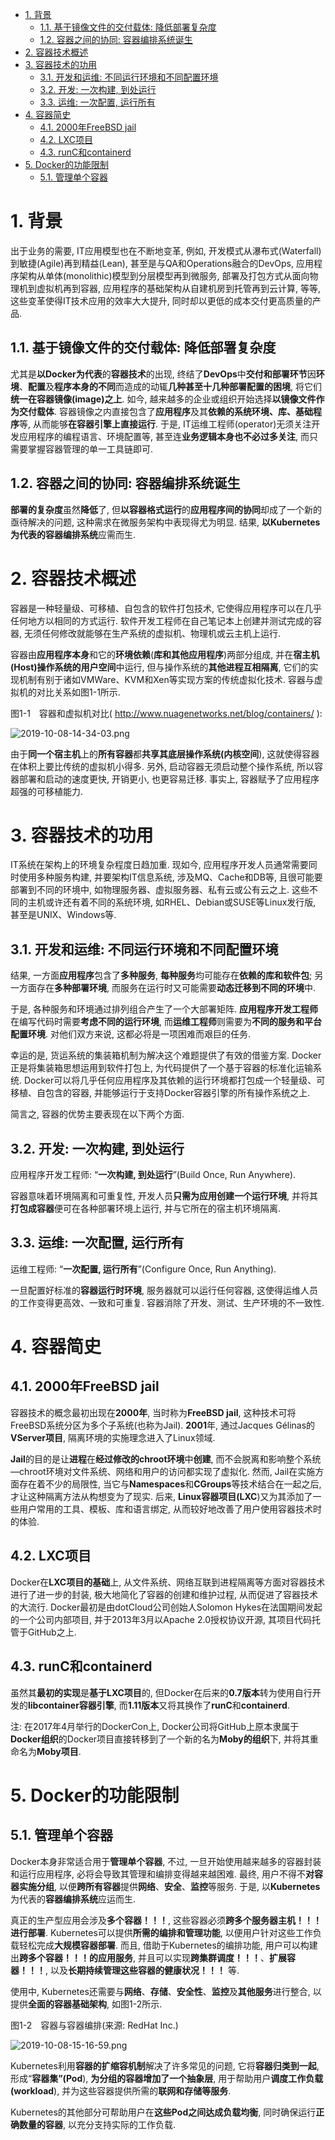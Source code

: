 
<!-- @import "[TOC]" {cmd="toc" depthFrom=1 depthTo=6 orderedList=false} -->

<!-- code_chunk_output -->

- [1. 背景](#1-背景)
  - [1.1. 基于镜像文件的交付载体: 降低部署复杂度](#11-基于镜像文件的交付载体-降低部署复杂度)
  - [1.2. 容器之间的协同: 容器编排系统诞生](#12-容器之间的协同-容器编排系统诞生)
- [2. 容器技术概述](#2-容器技术概述)
- [3. 容器技术的功用](#3-容器技术的功用)
  - [3.1. 开发和运维: 不同运行环境和不同配置环境](#31-开发和运维-不同运行环境和不同配置环境)
  - [3.2. 开发: 一次构建, 到处运行](#32-开发-一次构建-到处运行)
  - [3.3. 运维: 一次配置, 运行所有](#33-运维-一次配置-运行所有)
- [4. 容器简史](#4-容器简史)
  - [4.1. 2000年FreeBSD jail](#41-2000年freebsd-jail)
  - [4.2. LXC项目](#42-lxc项目)
  - [4.3. runC和containerd](#43-runc和containerd)
- [5. Docker的功能限制](#5-docker的功能限制)
  - [5.1. 管理单个容器](#51-管理单个容器)

<!-- /code_chunk_output -->

# 1. 背景

出于业务的需要, IT应用模型也在不断地变革, 例如, 开发模式从瀑布式(Waterfall)到敏捷(Agile)再到精益(Lean), 甚至是与QA和Operations融合的DevOps, 应用程序架构从单体(monolithic)模型到分层模型再到微服务, 部署及打包方式从面向物理机到虚拟机再到容器, 应用程序的基础架构从自建机房到托管再到云计算, 等等, 这些变革使得IT技术应用的效率大大提升, 同时却以更低的成本交付更高质量的产品. 

## 1.1. 基于镜像文件的交付载体: 降低部署复杂度

尤其是**以Docker为代表**的**容器技术**的出现, 终结了**DevOps**中**交付和部署环节**因**环境**、**配置**及**程序本身的不同**而造成的动辄**几种甚至十几种部署配置的困境**, 将它们**统一在容器镜像(image)之上**. 如今, 越来越多的企业或组织开始选择**以镜像文件作为交付载体**. 容器镜像之内直接包含了**应用程序**及其**依赖的系统环境、库、基础程序**等, 从而能够**在容器引擎上直接运行**. 于是, IT运维工程师(operator)无须关注开发应用程序的编程语言、环境配置等, 甚至连**业务逻辑本身也不必过多关注**, 而只需要掌握容器管理的单一工具链即可. 

## 1.2. 容器之间的协同: 容器编排系统诞生

**部署的复杂度**虽然**降低**了, 但**以容器格式运行**的**应用程序间的协同**却成了一个新的亟待解决的问题, 这种需求在微服务架构中表现得尤为明显. 结果, **以Kubernetes为代表的容器编排系统**应需而生. 

# 2. 容器技术概述

容器是一种轻量级、可移植、自包含的软件打包技术, 它使得应用程序可以在几乎任何地方以相同的方式运行. 软件开发工程师在自己笔记本上创建并测试完成的容器, 无须任何修改就能够在生产系统的虚拟机、物理机或云主机上运行. 

容器由**应用程序本身**和它的**环境依赖**(**库和其他应用程序**)两部分组成, 并在**宿主机(Host)操作系统的用户空间**中运行, 但与操作系统的**其他进程互相隔离**, 它们的实现机制有别于诸如VMWare、KVM和Xen等实现方案的传统虚拟化技术. 容器与虚拟机的对比关系如图1-1所示. 

图1-1　容器和虚拟机对比( http://www.nuagenetworks.net/blog/containers/ ):

![2019-10-08-14-34-03.png](./images/2019-10-08-14-34-03.png)

由于**同一个宿主机**上的**所有容器**都**共享其底层操作系统(内核空间**), 这就使得容器在体积上要比传统的虚拟机小得多. 另外, 启动容器无须启动整个操作系统, 所以容器部署和启动的速度更快, 开销更小, 也更容易迁移. 事实上, 容器赋予了应用程序超强的可移植能力. 

# 3. 容器技术的功用

IT系统在架构上的环境复杂程度日趋加重. 现如今, 应用程序开发人员通常需要同时使用多种服务构建, 并要架构IT信息系统, 涉及MQ、Cache和DB等, 且很可能要部署到不同的环境中, 如物理服务器、虚拟服务器、私有云或公有云之上. 这些不同的主机或许还有着不同的系统环境, 如RHEL、Debian或SUSE等Linux发行版, 甚至是UNIX、Windows等. 

## 3.1. 开发和运维: 不同运行环境和不同配置环境

结果, 一方面**应用程序**包含了**多种服务**, **每种服务**均可能存在**依赖的库和软件包**; 另一方面存在**多种部署环境**, 而服务在运行时又可能需要**动态迁移到不同的环境**中. 

于是, 各种服务和环境通过排列组合产生了一个大部署矩阵. **应用程序开发工程师**在编写代码时需要**考虑不同的运行环境**, 而**运维工程师**则需要为**不同的服务和平台配置环境**. 对他们双方来说, 这都必将是一项困难而艰巨的任务. 

幸运的是, 货运系统的集装箱机制为解决这个难题提供了有效的借鉴方案. Docker正是将集装箱思想运用到软件打包上, 为代码提供了一个基于容器的标准化运输系统. Docker可以将几乎任何应用程序及其依赖的运行环境都打包成一个轻量级、可移植、自包含的容器, 并能够运行于支持Docker容器引擎的所有操作系统之上. 

简言之, 容器的优势主要表现在以下两个方面. 

## 3.2. 开发: 一次构建, 到处运行

应用程序开发工程师: “**一次构建, 到处运行**”(Build Once, Run Anywhere). 

容器意味着环境隔离和可重复性, 开发人员**只需为应用创建一个运行环境**, 并将其**打包成容器**便可在各种部署环境上运行, 并与它所在的宿主机环境隔离. 

## 3.3. 运维: 一次配置, 运行所有

运维工程师: “**一次配置, 运行所有**”(Configure Once, Run Anything). 

一旦配置好标准的**容器运行时环境**, 服务器就可以运行任何容器, 这使得运维人员的工作变得更高效、一致和可重复. 容器消除了开发、测试、生产环境的不一致性. 

# 4. 容器简史

## 4.1. 2000年FreeBSD jail

容器技术的概念最初出现在**2000年**, 当时称为**FreeBSD jail**, 这种技术可将FreeBSD系统分区为多个子系统(也称为Jail). **2001**年, 通过Jacques Gélinas的**VServer项目**, 隔离环境的实施理念进入了Linux领域. 

**Jail**的目的是让**进程**在**经过修改的chroot环境**中**创建**, 而不会脱离和影响整个系统—chroot环境对文件系统、网络和用户的访问都实现了虚拟化. 然而, Jail在实施方面存在着不少的局限性, 当它与**Namespaces**和**CGroups**等技术结合在一起之后, 才让这种隔离方法从构想变为了现实. 后来, **Linux容器项目(LXC**)又为其添加了一些用户常用的工具、模板、库和语言绑定, 从而较好地改善了用户使用容器技术时的体验. 

## 4.2. LXC项目

Docker在**LXC项目的基础**上, 从文件系统、网络互联到进程隔离等方面对容器技术进行了进一步的封装, 极大地简化了容器的创建和维护过程, 从而促进了容器技术的大流行. Docker最初是由dotCloud公司创始人Solomon Hykes在法国期间发起的一个公司内部项目, 并于2013年3月以Apache 2.0授权协议开源, 其项目代码托管于GitHub之上. 

## 4.3. runC和containerd

虽然其**最初的实现**是**基于LXC项目**的, 但Docker在后来的**0.7版本**转为使用自行开发的**libcontainer容器引擎**, 而**1.11版本**又将其换作了**runC**和**containerd**. 

注: 在2017年4月举行的DockerCon上, Docker公司将GitHub上原本隶属于**Docker组织**的Docker项目直接转移到了一个新的名为**Moby的组织**下, 并将其重命名为**Moby项目**. 

# 5. Docker的功能限制

## 5.1. 管理单个容器

Docker本身非常适合用于**管理单个容器**, 不过, 一旦开始使用越来越多的容器封装和运行应用程序, 必将会导致其管理和编排变得越来越困难. 最终, 用户不得不**对容器实施分组**, 以便**跨所有容器**提供**网络**、**安全**、**监控**等服务. 于是, 以**Kubernetes**为代表的**容器编排系统**应运而生. 

真正的生产型应用会涉及**多个容器！！！**, 这些容器必须**跨多个服务器主机！！！进行部署**. Kubernetes可以提供**所需的编排和管理功能**, 以便用户针对这些工作负载轻松完成**大规模容器部署**. 而且, 借助于Kubernetes的编排功能, 用户可以构建出**跨多个容器！！！的应用服务**, 并且可以实现**跨集群调度！！！**、**扩展容器！！！**, 以及**长期持续管理这些容器的健康状况！！！** 等. 

使用中, Kubernetes还需要与**网络**、**存储**、**安全性**、**监控**及**其他服务**进行整合, 以提供**全面的容器基础架构**, 如图1-2所示. 

图1-2　容器与容器编排(来源: RedHat Inc.)

![2019-10-08-15-16-59.png](./images/2019-10-08-15-16-59.png)

Kubernetes利用**容器的扩缩容机制**解决了许多常见的问题, 它将**容器归类到一起**, 形成“**容器集”(Pod**), **为分组的容器增加了一个抽象层**, 用于帮助用户**调度工作负载(workload**), 并为这些容器提供所需的**联网和存储等服务**. 

Kubernetes的其他部分可帮助用户在**这些Pod之间达成负载均衡**, 同时确保运行**正确数量的容器**, 以充分支持实际的工作负载. 

